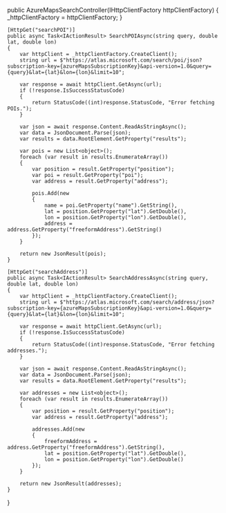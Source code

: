public AzureMapsSearchController(IHttpClientFactory httpClientFactory)
    {
        _httpClientFactory = httpClientFactory;
    }

    [HttpGet("searchPOI")]
    public async Task<IActionResult> SearchPOIAsync(string query, double lat, double lon)
    {
        var httpClient = _httpClientFactory.CreateClient();
        string url = $"https://atlas.microsoft.com/search/poi/json?subscription-key={azureMapsSubscriptionKey}&api-version=1.0&query={query}&lat={lat}&lon={lon}&limit=10";

        var response = await httpClient.GetAsync(url);
        if (!response.IsSuccessStatusCode)
        {
            return StatusCode((int)response.StatusCode, "Error fetching POIs.");
        }

        var json = await response.Content.ReadAsStringAsync();
        var data = JsonDocument.Parse(json);
        var results = data.RootElement.GetProperty("results");

        var pois = new List<object>();
        foreach (var result in results.EnumerateArray())
        {
            var position = result.GetProperty("position");
            var poi = result.GetProperty("poi");
            var address = result.GetProperty("address");

            pois.Add(new
            {
                name = poi.GetProperty("name").GetString(),
                lat = position.GetProperty("lat").GetDouble(),
                lon = position.GetProperty("lon").GetDouble(),
                address = address.GetProperty("freeformAddress").GetString()
            });
        }

        return new JsonResult(pois);
    }

    [HttpGet("searchAddress")]
    public async Task<IActionResult> SearchAddressAsync(string query, double lat, double lon)
    {
        var httpClient = _httpClientFactory.CreateClient();
        string url = $"https://atlas.microsoft.com/search/address/json?subscription-key={azureMapsSubscriptionKey}&api-version=1.0&query={query}&lat={lat}&lon={lon}&limit=10";

        var response = await httpClient.GetAsync(url);
        if (!response.IsSuccessStatusCode)
        {
            return StatusCode((int)response.StatusCode, "Error fetching addresses.");
        }

        var json = await response.Content.ReadAsStringAsync();
        var data = JsonDocument.Parse(json);
        var results = data.RootElement.GetProperty("results");

        var addresses = new List<object>();
        foreach (var result in results.EnumerateArray())
        {
            var position = result.GetProperty("position");
            var address = result.GetProperty("address");

            addresses.Add(new
            {
                freeformAddress = address.GetProperty("freeformAddress").GetString(),
                lat = position.GetProperty("lat").GetDouble(),
                lon = position.GetProperty("lon").GetDouble()
            });
        }

        return new JsonResult(addresses);
    }
}
